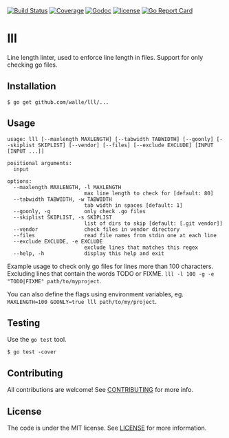[![Build Status](https://img.shields.io/travis/walle/lll.svg?style=flat)](https://travis-ci.org/walle/lll)
[![Coverage](https://img.shields.io/codecov/c/github/walle/lll.svg?style=flat)](https://codecov.io/github/walle/lll)
[![Godoc](http://img.shields.io/badge/godoc-reference-blue.svg?style=flat)](https://godoc.org/github.com/walle/lll)
[![license](http://img.shields.io/badge/license-MIT-red.svg?style=flat)](https://raw.githubusercontent.com/walle/lll/master/LICENSE)
[![Go Report Card](http://goreportcard.com/badge/walle/lll?t=3)](http:/goreportcard.com/report/walle/lll)

# lll

Line length linter, used to enforce line length in files.
Support for only checking go files.

## Installation

```shell
$ go get github.com/walle/lll/...
```

## Usage

```shell
usage: lll [--maxlength MAXLENGTH] [--tabwidth TABWIDTH] [--goonly] [--skiplist SKIPLIST] [--vendor] [--files] [--exclude EXCLUDE] [INPUT [INPUT ...]]

positional arguments:
  input

options:
  --maxlength MAXLENGTH, -l MAXLENGTH
                         max line length to check for [default: 80]
  --tabwidth TABWIDTH, -w TABWIDTH
                         tab width in spaces [default: 1]
  --goonly, -g           only check .go files
  --skiplist SKIPLIST, -s SKIPLIST
                         list of dirs to skip [default: [.git vendor]]
  --vendor               check files in vendor directory
  --files                read file names from stdin one at each line
  --exclude EXCLUDE, -e EXCLUDE
                         exclude lines that matches this regex
  --help, -h             display this help and exit
```

Example usage to check only go files for lines more than 100 characters.
Excluding lines that contain the words TODO or FIXME.
`lll -l 100 -g -e "TODO|FIXME" path/to/myproject`.

You can also define the flags using environment variables, eg. 
`MAXLENGTH=100 GOONLY=true lll path/to/my/project`.

## Testing

Use the `go test` tool.

```shell
$ go test -cover
```

## Contributing

All contributions are welcome! See [CONTRIBUTING](CONTRIBUTING.md) for more
info.

## License

The code is under the MIT license. See [LICENSE](LICENSE) for more
information.
